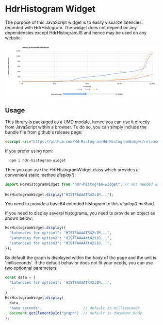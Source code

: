 # HdrHistogram Widget

The purpose of this JavaScript widget is to easily visualize latencies recorded with HdrHistogram. The widget does not depend on any dependencies except HdrHistogramJS and hence may be used on any website.

![screenshot](screenshot.png)

## Usage

This library is packaged as a UMD module, hence you can use it directly
from JavaScript within a browser. To do so, you can simply include the bundle file from github's release page:

```html
<script src="https://github.com/HdrHistogram/HdrHistogramWidget/releases/download/v1.0.0/hdr-histogram-widget.umd.js"></script>
```

If you prefer using npm:

```sh
  npm i hdr-histogram-widget
```

Then you can use the HdrHistogramWidget class which provides a convenient static method _display()_:

```ts
import HdrHistogramWidget from "hdr-histogram-widget"; // not needed with the umd package

HdrHistogramWidget.display("HISTFAAAATR42i1M...");
```

You need to provide a base64 encoded histogram to this _display()_ method.

If you need to display several histograms, you need to provide an object as shown below:

```ts
HdrHistogramWidget.display({
  "Latencies for option1": "HISTFAAAATR42i1M...",
  "Latencies for option2": "HISTFAAAAXt42i1O...",
  "Latencies for option3": "HISTFAAAAXt42i1O...",
});
```

By default the graph is displayed within the _body_ of the page and the unit is 'milliseconds'. If the default behavior does not fit your needs, you can use two optionnal parameters:

```ts
const data = {
  'Latencies for option1': 'HISTFAAAATR42i1M...',
  ...
}
HdrHistogramWidget.display(
  data,
  'nano seconds',                   // default is milliseconds
  document.getElementById("graph")  // default is document.body
);
```
